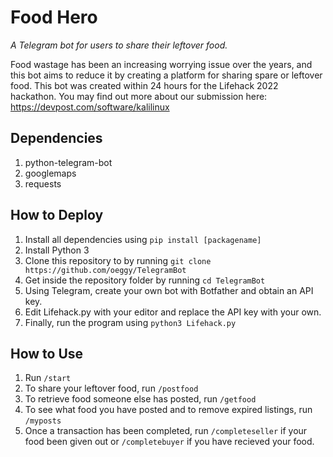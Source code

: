 # Food Hero

_A Telegram bot for users to share their leftover food._

Food wastage has been an increasing worrying issue over the years, and this bot aims to reduce it by creating a platform for sharing spare or leftover food.
This bot was created within 24 hours for the Lifehack 2022 hackathon. You may find out more about our submission here: https://devpost.com/software/kalilinux

## Dependencies
1. python-telegram-bot
2. googlemaps
3. requests


## How to Deploy
1. Install all dependencies using `pip install [packagename]` 
2. Install Python 3
3. Clone this repository to by running `git clone https://github.com/oeggy/TelegramBot`
4. Get inside the repository folder by running `cd TelegramBot`
5. Using Telegram, create your own bot with Botfather and obtain an API key.
6. Edit Lifehack.py with your editor and replace the API key with your own.
7. Finally, run the program using `python3 Lifehack.py`


## How to Use
1. Run `/start`
2. To share your leftover food, run `/postfood`
3. To retrieve food someone else has posted, run `/getfood`
4. To see what food you have posted and to remove expired listings, run `/myposts`
5. Once a transaction has been completed, run `/completeseller` if your food been given out or `/completebuyer` if you have recieved your food.
